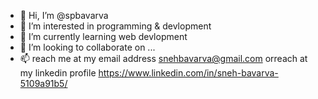- 👋 Hi, I’m @spbavarva
- 👀 I’m interested in programming & devlopment
- 🌱 I’m currently learning web devlopment
- 💞️ I’m looking to collaborate on ...
- 📫 reach me at my email address snehbavarva@gmail.com orreach at my linkedin profile https://www.linkedin.com/in/sneh-bavarva-5109a91b5/

<!---
spbavarva/spbavarva is a ✨ special ✨ repository because its `README.md` (this file) appears on your GitHub profile.
You can click the Preview link to take a look at your changes.
--->
